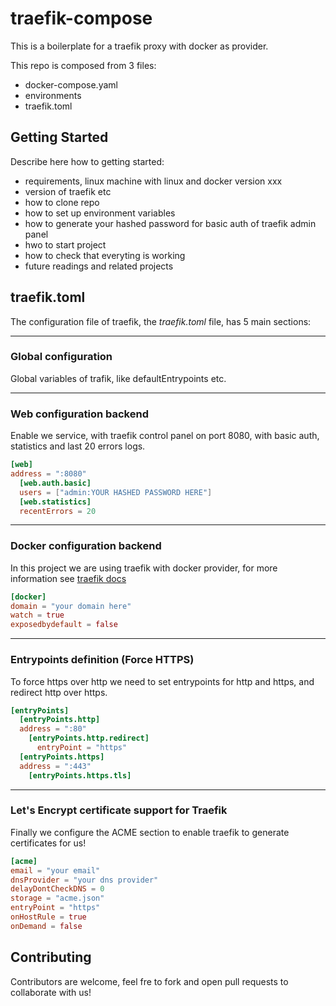 # traefik-compose #

This is a boilerplate for a traefik proxy with docker as provider.

This repo is composed from 3 files: 

- docker-compose.yaml
- environments
- traefik.toml

## Getting Started ##

Describe here how to getting started:

- requirements, linux machine with linux and docker version xxx
- version of traefik etc
- how to clone repo
- how to set up environment variables
- how to generate your hashed password for basic auth of traefik admin panel
- hwo to start project
- how to check that everyting is working
- future readings and related projects

## traefik.toml ##

The configuration file of traefik, the _traefik.toml_ file, has 5 main sections:

________________________

### Global configuration ###

Global variables of trafik, like defaultEntrypoints etc.
________________________

### Web configuration backend ###

Enable we service, with traefik control panel on port 8080, with basic auth, statistics and last 20 errors logs.

```toml
[web]
address = ":8080"
  [web.auth.basic]
  users = ["admin:YOUR HASHED PASSWORD HERE"]
  [web.statistics]
  recentErrors = 20
```

________________________

### Docker configuration backend ###

In this project we are using traefik with docker provider, for more information see [traefik docs](https://link)

```toml
[docker]
domain = "your domain here"
watch = true
exposedbydefault = false
```

________________________

### Entrypoints definition (Force HTTPS) ###

To force https over http we need to set entrypoints for http and https, and redirect http over https.

```toml
[entryPoints]
  [entryPoints.http]
  address = ":80"
    [entryPoints.http.redirect]
      entryPoint = "https"
  [entryPoints.https]
  address = ":443"
    [entryPoints.https.tls]
```

________________________

### Let's Encrypt certificate support for Traefik ###

Finally we configure the ACME section to enable traefik to generate certificates for us!

```toml
[acme]
email = "your email"
dnsProvider = "your dns provider"
delayDontCheckDNS = 0
storage = "acme.json"
entryPoint = "https"
onHostRule = true
onDemand = false
```

## Contributing ##

Contributors are welcome, feel fre to fork and open pull requests to collaborate with us!